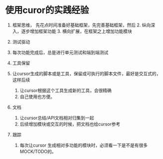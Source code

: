# 使用curor的实践经验
1. 框架思维， 先花点时间准备好基础框架，先完善基础框架，然后
     2. 纵向深入，逐步增加框架功能
     3. 横向扩展，在框架之上增加功能模块
  
2. 测试驱动
  3. 每次功能完成后，总是进行单元测试和端到端测试
4. 工具保留
  5. 让cursor生成的脚本或是工具，保留成可执行的脚本文件，最好是交互式的，这样后续
     1. 让cursor根据这个工具生成新的工具，会很精确
     2. 自己使用也方便。
    
5. 文档
     1. 让cursor总结/API文档相对归集到一起
     2. 后续增加模块或交互的时候，把文档也给cursor参考

6. 跟踪
   1. 每次让cursor 生成相对多功能的模块时，必须看一下是不是有很多MOCK/TODO的。 
